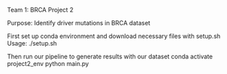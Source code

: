 Team 1: BRCA
Project 2

Purpose: Identify driver mutations in BRCA dataset

First set up conda environment and download necessary files with setup.sh
Usage: ./setup.sh

Then run our pipeline to generate results with our dataset
conda activate project2_env
python main.py